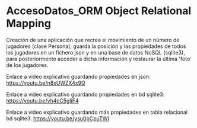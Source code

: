# AccesoDatos_ORM Object Relational Mapping

Creación de una aplicación que recrea el movimiento de un número de jugadores (clase Persona), 
guarda la posición y las propiedades de todos los jugadores en un fichero json y en una base de datos NoSQL (sqlite3), para posteriormente acceder a dicha información y restaurar la última 'foto' de los jugadores.

Enlace a video explicativo guardando propiedades en json:
https://youtu.be/n8xUWZX4x9Q

Enlace a video explicativo guardando propiedades en bd sqlite3:
https://youtu.be/vh4cC5gIiF4

Enlace a video explicativo guardando más propiedades en tabla relacional bd sqlite3:
https://youtu.be/ysu0pCpuTWI